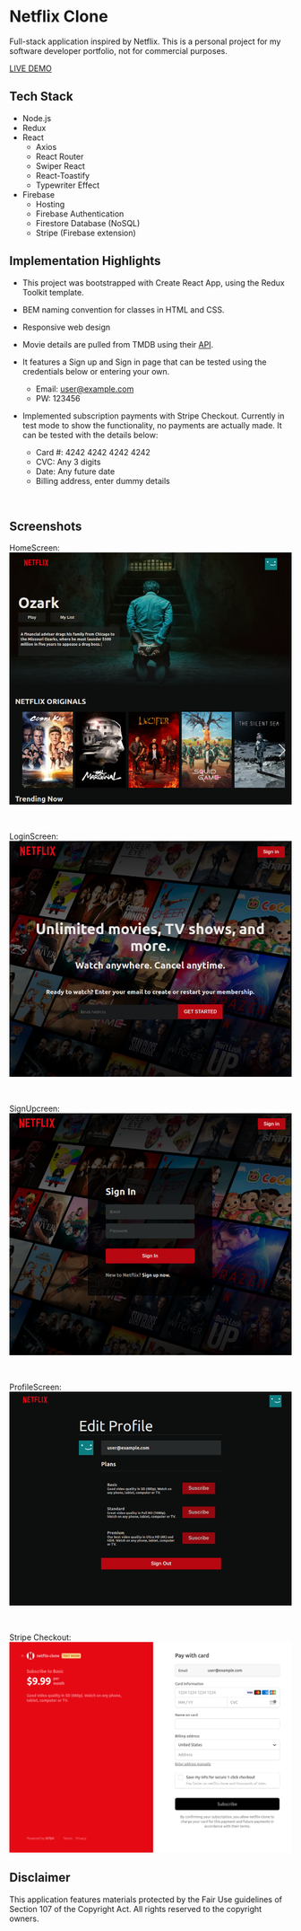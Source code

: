 # Netflix Clone

Full-stack application inspired by Netflix. This is a personal project for my software developer portfolio, not for commercial purposes.

[LIVE DEMO](https://netflix-clone-7dcc3.web.app/)

## Tech Stack

- Node.js
- Redux
- React
  - Axios
  - React Router
  - Swiper React
  - React-Toastify
  - Typewriter Effect
- Firebase
  - Hosting
  - Firebase Authentication
  - Firestore Database (NoSQL)
  - Stripe (Firebase extension)

## Implementation Highlights

- This project was bootstrapped with Create React App, using the Redux Toolkit template.

- BEM naming convention for classes in HTML and CSS.

- Responsive web design

- Movie details are pulled from TMDB using their [API](https://developers.themoviedb.org/3/getting-started/introduction 'TMDB API').

- It features a Sign up and Sign in page that can be tested using the credentials below or entering your own.

  - Email: user@example.com
  - PW: 123456

- Implemented subscription payments with Stripe Checkout. Currently in test mode to show the functionality, no payments are actually made. It can be tested with the details below:

  - Card #: 4242 4242 4242 4242
  - CVC: Any 3 digits
  - Date: Any future date
  - Billing address, enter dummy details

<br />

## Screenshots

HomeScreen:
![](./screenshots/HomeScreen.png)

<br />

LoginScreen:
![](./screenshots/LoginScreen.png)

<br />

SignUpcreen:
![](./screenshots/SignUpScreen.png)

<br />

ProfileScreen:
![](./screenshots/ProfileScreen.png)

<br />

Stripe Checkout:
![](./screenshots/StripeCheckout.png)

## Disclaimer

This application features materials protected by the Fair Use guidelines of Section 107 of the Copyright Act. All rights reserved to the copyright owners.
